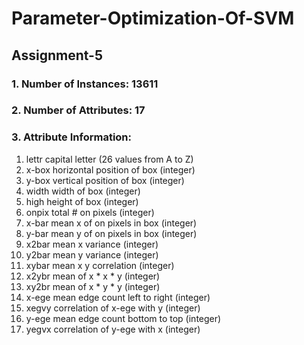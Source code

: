 # Parameter-Optimization-Of-SVM

## Assignment-5

### 1. Number of Instances: 13611

### 2. Number of Attributes: 17

### 3. Attribute Information:<br>

1.	lettr	capital letter	              (26 values from A to Z)<br>
2.	x-box	horizontal position of box	  (integer)<br>
3.	y-box	vertical position of box	    (integer)<br>
4.	width	width of box			            (integer)<br>
5.	high 	height of box			            (integer)<br>
6.	onpix	total # on pixels		          (integer)<br>
7.	x-bar	mean x of on pixels in box	  (integer)<br>
8.	y-bar	mean y of on pixels in box	  (integer)<br>
9.	x2bar	mean x variance			          (integer)<br>
10.	y2bar	mean y variance			          (integer)<br>
11.	xybar	mean x y correlation		      (integer)<br>
12.	x2ybr	mean of x * x * y		          (integer)<br>
13.	xy2br	mean of x * y * y		          (integer)<br>
14.	x-ege	mean edge count left to right	(integer)<br>
15.	xegvy	correlation of x-ege with y	  (integer)<br>
16.	y-ege	mean edge count bottom to top	(integer)<br>
17.	yegvx	correlation of y-ege with x	  (integer)<br>
